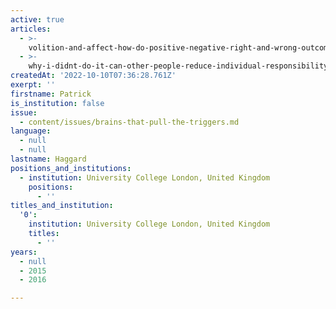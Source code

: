 ```yaml
---
active: true
articles:
  - >-
    volition-and-affect-how-do-positive-negative-right-and-wrong-outcomes-influence-human-sense-of-agency
  - >-
    why-i-didnt-do-it-can-other-people-reduce-individual-responsibility-for-action
createdAt: '2022-10-10T07:36:28.761Z'
exerpt: ''
firstname: Patrick
is_institution: false
issue:
  - content/issues/brains-that-pull-the-triggers.md
language:
  - null
  - null
lastname: Haggard
positions_and_institutions:
  - institution: University College London, United Kingdom
    positions:
      - ''
titles_and_institution:
  '0':
    institution: University College London, United Kingdom
    titles:
      - ''
years:
  - null
  - 2015
  - 2016

---
```

